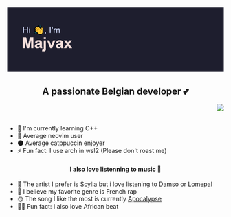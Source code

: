 <div align="center">
    <img src="./image/header.png"/>
</div>


<h2 align="center">A passionate Belgian developer 💕</h3>

<!-- <img src="./image/banner.png" width="300" align="right"> -->
<img src="https://spotify-github-profile.vercel.app/api/view?uid=xavdejam&cover_image=true&theme=compact&show_offline=false&background_color=121212&interchange=true" align="right">

<div align="left">
    <br/>
    <br/>
        <ul>
            <li>🔭 I'm currently learning C++</li>
            <li>🌱 Average neovim user</li>
            <li>🌑 Average catppuccin enjoyer</li>
            <li>⚡ Fun fact: I use arch in wsl2 (Please don't roast me)</li>
        </ul>
</div>


<h4 align="center">I also love listenning to music 🎺 </h3>


</div align="left">
<ul>
    <li>🎨 The artist I prefer is <a href="https://open.spotify.com/artist/7fRBY7RRf4iMn2Z4bhZcYA?si=o__BUiBqRmGDn0Q4JMyQTg">Scylla</a> but i love listening to <a href="https://open.spotify.com/artist/2UwqpfQtNuhBwviIC0f2ie?si=79dF3w7lSFi0A-qZti2HOA">Damso</a> or <a href="https://open.spotify.com/artist/1Yfe3ONJlioHys7jwHdfVm?si=ZLNWOD0rQ3m6_sE4d7ZElg">Lomepal</a></li>
    <li>💖 I believe my favorite genre is French rap</li>
    <li>🌞 The song I like the most is currently <a href="https://open.spotify.com/track/0yc6Gst2xkRu0eMLeRMGCX?si=4e2fca7a8f7b4f2d">Apocalypse</a></li>
    <li>🐱‍👤 Fun fact: I also love African beat</li>
</ul>
</div>

